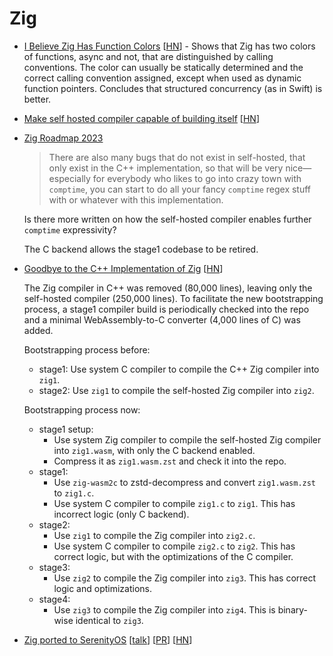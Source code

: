 # Zig

- [I Believe Zig Has Function Colors](https://gavinhoward.com/2022/04/i-believe-zig-has-function-colors/)
  [[HN](https://news.ycombinator.com/item?id=30965805)] - Shows that Zig has two
  colors of functions, async and not, that are distinguished by calling
  conventions. The color can usually be statically determined and the correct
  calling convention assigned, except when used as dynamic function pointers.
  Concludes that structured concurrency (as in Swift) is better.

- [Make self hosted compiler capable of building itself](https://github.com/ziglang/zig/pull/11442)
  [[HN](https://news.ycombinator.com/item?id=31052029)]

- [Zig Roadmap 2023](https://www.youtube.com/watch?v=AqDdWEiSwMM)

  > There are also many bugs that do not exist in self-hosted, that only exist
  > in the C++ implementation, so that will be very nice—especially for
  > everybody who likes to go into crazy town with `comptime`, you can start to
  > do all your fancy `comptime` regex stuff with or whatever with this
  > implementation.

  Is there more written on how the self-hosted compiler enables further
  `comptime` expressivity?

  The C backend allows the stage1 codebase to be retired.

- [Goodbye to the C++ Implementation of Zig](https://ziglang.org/news/goodbye-cpp/)
  [[HN](https://news.ycombinator.com/item?id=33913231)]

  The Zig compiler in C++ was removed (80,000 lines), leaving only the
  self-hosted compiler (250,000 lines). To facilitate the new bootstrapping
  process, a stage1 compiler build is periodically checked into the repo and a
  minimal WebAssembly-to-C converter (4,000 lines of C) was added.

  Bootstrapping process before:
  - stage1: Use system C compiler to compile the C++ Zig compiler into `zig1`.
  - stage2: Use `zig1` to compile the self-hosted Zig compiler into `zig2`.

  Bootstrapping process now:
  - stage1 setup:
    - Use system Zig compiler to compile the self-hosted Zig compiler into
      `zig1.wasm`, with only the C backend enabled.
    - Compress it as `zig1.wasm.zst` and check it into the repo.
  - stage1:
    - Use `zig-wasm2c` to zstd-decompress and convert `zig1.wasm.zst` to
      `zig1.c`.
    - Use system C compiler to compile `zig1.c` to `zig1`. This has incorrect
      logic (only C backend).
  - stage2:
    - Use `zig1` to compile the Zig compiler into `zig2.c`.
    - Use system C compiler to compile `zig2.c` to `zig2`. This has correct
      logic, but with the optimizations of the C compiler.
  - stage3:
    - Use `zig2` to compile the Zig compiler into `zig3`. This has correct logic
      and optimizations.
  - stage4:
    - Use `zig3` to compile the Zig compiler into `zig4`. This is binary-wise
      identical to `zig3`.

- [Zig ported to SerenityOS](https://twitter.com/awesomekling/status/1602315728320880640)
  [[talk](https://sin-ack.github.io/posts/sycl-talk-20221007/)]
  [[PR](https://github.com/SerenityOS/serenity/pull/15428)]
  [[HN](https://news.ycombinator.com/item?id=33955257)]
